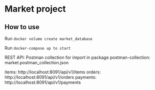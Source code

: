 # Market project

## How to use

Run `docker volume create market_database`

Run `docker-compose up to start`

REST API:
Postman collection for import in package postman-collection: market.postman_collection.json

items:    http://localhost:8091/api/v1/items
orders:   http://localhost:8091/api/v1/orders
payments: http://localhost:8091/api/v1/payments

